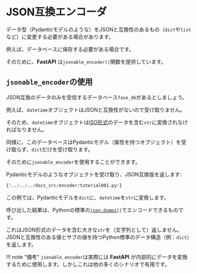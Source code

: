 # JSON互換エンコーダ

データ型（Pydanticモデルのような）をJSONと互換性のあるもの（`dict`や`list`など）に変更する必要がある場合があります。

例えば、データベースに保存する必要がある場合です。

そのために、**FastAPI** は`jsonable_encoder()`関数を提供しています。

## `jsonable_encoder`の使用

JSON互換のデータのみを受信するデータベース`fase_db`があるとしましょう。

例えば、`datetime`オブジェクトはJSONと互換性がないので受け取りません。

そのため、`datetime`オブジェクトは<a href="https://en.wikipedia.org/wiki/ISO_8601" class="external-link" target="_blank">ISO形式</a>のデータを含む`str`に変換されなければなりません。

同様に、このデータベースはPydanticモデル（属性を持つオブジェクト）を受け取らず、`dict`だけを受け取ります。

そのために`jsonable_encoder`を使用することができます。

Pydanticモデルのようなオブジェクトを受け取り、JSON互換版を返します:

```Python hl_lines="5 22"
{!../../../docs_src/encoder/tutorial001.py!}
```

この例では、Pydanticモデルを`dict`に、`datetime`を`str`に変換します。

呼び出した結果は、Pythonの標準の<a href="https://docs.python.org/3/library/json.html#json.dumps" class="external-link" target="_blank">`json.dumps()`</a>でエンコードできるものです。

これはJSON形式のデータを含む大きな`str`を（文字列として）返しません。JSONと互換性のある値とサブの値を持つPython標準のデータ構造（例：`dict`）を返します。

!!! note "備考"
    `jsonable_encoder`は実際には **FastAPI** が内部的にデータを変換するために使用します。しかしこれは他の多くのシナリオで有用です。
